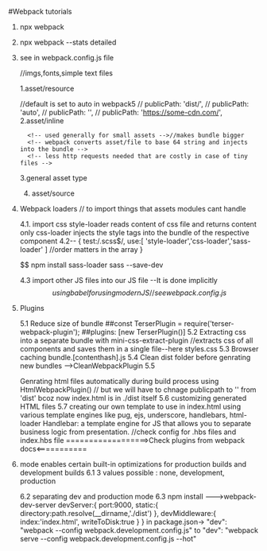 #Webpack tutorials

1. npx webpack
<!-- // for detailed version of execution -->
2. npx webpack --stats detailed

<!-- Custom Configuration -->

3.  see in webpack.config.js file
       <!-- Asset modules-->//imgs,fonts,simple text files
    1.asset/resource
       <!-- public path -->
    //default is set to auto in webpack5
    // publicPath: 'dist/',
    // publicPath: 'auto',
    // publicPath: '',
    // publicPath: 'https://some-cdn.com/',
    2.asset/inline
       <!-- Inlines a file into a bundle as a data -->
       <!-- doesnt generate a new file in the output directory -->
          <!-- used generally for small assets -->//makes bundle bigger
          <!-- webpack converts asset/file to base 64 string and injects into the bundle -->
          <!-- less http requests needed that are costly in case of tiny files -->
    3.general asset type
    <!-- webpack will decide whteher to import by asset/resource or asset/inline based on size of file -->
    <!-- if > 8 kilobyte=> asset/resource else asset/inline -->
       <!-- we can change this '8kb magic number too'read webpack.config.js -->
    <!-- type:'asset' -->
    4. asset/source
    <!-- without any modification as string, file is injected without creating a new file -->
4.  Webpack loaders // to import things that assets modules cant handle
    <!-- Explicitly we need to install packages for the loaders -->
    <!-- other js modules, css,sass,handlebars,xml and much more -->
    <!-- webpack loaders are JS Libraries that help you to import that stuff -->

    4.1. import css
    style-loader
    reads content of css file and returns content only
    css-loader
    injects the style tags into the bundle of the respective component
    4.2--
    {
    test:/\.scss$/,
    use:[
    'style-loader','css-loader','sass-loader'
    ] //order matters in the array
    }

    $$
    npm install sass-loader sass --save-dev

    4.3
    import other JS files into our JS file
    --It is done implicitly
    $$using babel for using modern JS// see webpack.config.js
    $$

5.  Plugins
       <!-- JS libraries which do things beyong imports only as done by loaders -->

    5.1 Reduce size of bundle
    ##const TerserPlugin = require('terser-webpack-plugin');
    ##plugins: [new TerserPlugin()]
    5.2 Extracting css into a separate bundle with mini-css-extract-plugin
    //extracts css of all components and saves them in a single file--here styles.css
    5.3
    Browser caching
    bundle.[contenthash].js
    5.4
    Clean dist folder before genrating new bundles
    -->CleanWebpackPlugin
    5.5
       <!-- To not change filenames in html after each build process as bundles are dynamic -->

    Genrating html files automatically during build process using HtmlWebpackPlugin() // but we will have to chnage publicpath to '' from 'dist' bcoz now index.html is in ./dist itself
    5.6
    customizing generated HTML files
    5.7
    creating our own template to use in index.html
    using various template engines like pug, ejs, underscore, handlebars, html-loader
    Handlebar: a template engine for JS that allows you to separate business logic from presentation.
    //check config for .hbs files and index.hbs file
    ==================>Check plugins from webpack docs<===========

6.  mode enables certain built-in optimizations for production builds and development builds
    6.1
    3 values possible : none, development, production
      <!-- develppment mode uses source maps by default -->
    6.2 separating dev and production mode
    6.3 npm install --->webpack-dev-server
    devServer:{
    port:9000,
    static:{
    directory:path.resolve(\_\_dirname,'./dist')
    },
    devMiddleware:{
    index:'index.html',
    writeToDisk:true
    }
    }
    in package.json->
    "dev": "webpack --config webpack.development.config.js" to "dev": "webpack serve --config webpack.development.config.js --hot"
